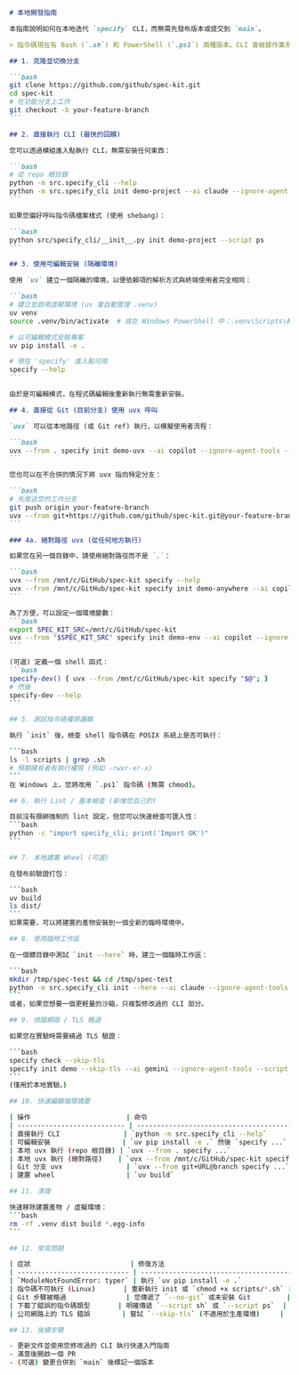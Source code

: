 ````markdown
# 本地開發指南

本指南說明如何在本地迭代 `specify` CLI，而無需先發布版本或提交到 `main`。

> 指令碼現在有 Bash (`.sh`) 和 PowerShell (`.ps1`) 兩種版本。CLI 會根據作業系統自動選擇，除非您傳遞 `--script sh|ps`。

## 1. 克隆並切換分支

```bash
git clone https://github.com/github/spec-kit.git
cd spec-kit
# 在功能分支上工作
git checkout -b your-feature-branch
```

## 2. 直接執行 CLI (最快的回饋)

您可以透過模組進入點執行 CLI，無需安裝任何東西：

```bash
# 從 repo 根目錄
python -m src.specify_cli --help
python -m src.specify_cli init demo-project --ai claude --ignore-agent-tools --script sh
```

如果您偏好呼叫指令碼檔案樣式 (使用 shebang)：

```bash
python src/specify_cli/__init__.py init demo-project --script ps
```

## 3. 使用可編輯安裝 (隔離環境)

使用 `uv` 建立一個隔離的環境，以便依賴項的解析方式與終端使用者完全相同：

```bash
# 建立並啟用虛擬環境 (uv 會自動管理 .venv)
uv venv
source .venv/bin/activate  # 或在 Windows PowerShell 中：.venv\Scripts\Activate.ps1

# 以可編輯模式安裝專案
uv pip install -e .

# 現在 'specify' 進入點可用
specify --help
```

由於是可編輯模式，在程式碼編輯後重新執行無需重新安裝。

## 4. 直接從 Git (目前分支) 使用 uvx 呼叫

`uvx` 可以從本地路徑 (或 Git ref) 執行，以模擬使用者流程：

```bash
uvx --from . specify init demo-uvx --ai copilot --ignore-agent-tools --script sh
```

您也可以在不合併的情況下將 uvx 指向特定分支：

```bash
# 先推送您的工作分支
git push origin your-feature-branch
uvx --from git+https://github.com/github/spec-kit.git@your-feature-branch specify init demo-branch-test --script ps
```

### 4a. 絕對路徑 uvx (從任何地方執行)

如果您在另一個目錄中，請使用絕對路徑而不是 `.`：

```bash
uvx --from /mnt/c/GitHub/spec-kit specify --help
uvx --from /mnt/c/GitHub/spec-kit specify init demo-anywhere --ai copilot --ignore-agent-tools --script sh
```

為了方便，可以設定一個環境變數：
```bash
export SPEC_KIT_SRC=/mnt/c/GitHub/spec-kit
uvx --from "$SPEC_KIT_SRC" specify init demo-env --ai copilot --ignore-agent-tools --script ps
```

(可選) 定義一個 shell 函式：
```bash
specify-dev() { uvx --from /mnt/c/GitHub/spec-kit specify "$@"; }
# 然後
specify-dev --help
```

## 5. 測試指令碼權限邏輯

執行 `init` 後，檢查 shell 指令碼在 POSIX 系統上是否可執行：

```bash
ls -l scripts | grep .sh
# 預期擁有者有執行權限 (例如 -rwxr-xr-x)
```
在 Windows 上，您將改用 `.ps1` 指令碼 (無需 chmod)。

## 6. 執行 Lint / 基本檢查 (新增您自己的)

目前沒有捆綁強制的 lint 設定，但您可以快速檢查可匯入性：
```bash
python -c "import specify_cli; print('Import OK')"
```

## 7. 本地建置 Wheel (可選)

在發布前驗證打包：

```bash
uv build
ls dist/
```
如果需要，可以將建置的產物安裝到一個全新的臨時環境中。

## 8. 使用臨時工作區

在一個髒目錄中測試 `init --here` 時，建立一個臨時工作區：

```bash
mkdir /tmp/spec-test && cd /tmp/spec-test
python -m src.specify_cli init --here --ai claude --ignore-agent-tools --script sh  # 如果 repo 已複製到此處
```
或者，如果您想要一個更輕量的沙箱，只複製修改過的 CLI 部分。

## 9. 偵錯網路 / TLS 略過

如果您在實驗時需要繞過 TLS 驗證：

```bash
specify check --skip-tls
specify init demo --skip-tls --ai gemini --ignore-agent-tools --script ps
```
(僅用於本地實驗。)

## 10. 快速編輯循環摘要

| 操作                        | 命令                                            |
| --------------------------- | ----------------------------------------------- |
| 直接執行 CLI                | `python -m src.specify_cli --help`              |
| 可編輯安裝                  | `uv pip install -e .` 然後 `specify ...`        |
| 本地 uvx 執行 (repo 根目錄) | `uvx --from . specify ...`                      |
| 本地 uvx 執行 (絕對路徑)    | `uvx --from /mnt/c/GitHub/spec-kit specify ...` |
| Git 分支 uvx                | `uvx --from git+URL@branch specify ...`         |
| 建置 wheel                  | `uv build`                                      |

## 11. 清理

快速移除建置產物 / 虛擬環境：
```bash
rm -rf .venv dist build *.egg-info
```

## 12. 常見問題

| 症狀                         | 修復方法                                 |
| ---------------------------- | ---------------------------------------- |
| `ModuleNotFoundError: typer` | 執行 `uv pip install -e .`               |
| 指令碼不可執行 (Linux)       | 重新執行 init 或 `chmod +x scripts/*.sh` |
| Git 步驟被略過               | 您傳遞了 `--no-git` 或未安裝 Git         |
| 下載了錯誤的指令碼類型       | 明確傳遞 `--script sh` 或 `--script ps`  |
| 公司網路上的 TLS 錯誤        | 嘗試 `--skip-tls` (不適用於生產環境)     |

## 13. 後續步驟

- 更新文件並使用您修改過的 CLI 執行快速入門指南
- 滿意後開啟一個 PR
- (可選) 變更合併到 `main` 後標記一個版本


````

